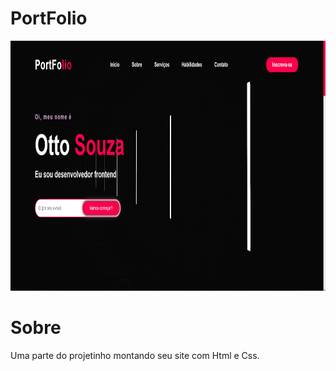 # PortFolio

<img style='width: 100%; height: 400px' src='./portfolio/image3.png'/>

# Sobre
Uma parte do projetinho montando seu site com Html e Css.


